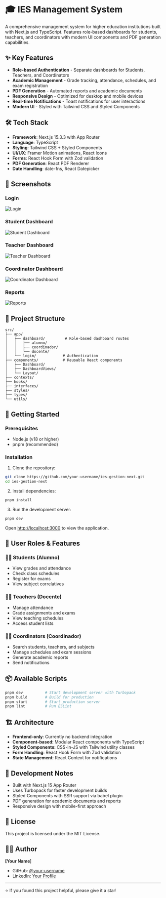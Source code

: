 # 🎓 IES Management System

A comprehensive management system for higher education institutions built with Next.js and TypeScript. Features role-based dashboards for students, teachers, and coordinators with modern UI components and PDF generation capabilities.

## ✨ Key Features

- **Role-based Authentication** - Separate dashboards for Students, Teachers, and Coordinators
- **Academic Management** - Grade tracking, attendance, schedules, and exam registration
- **PDF Generation** - Automated reports and academic documents
- **Responsive Design** - Optimized for desktop and mobile devices
- **Real-time Notifications** - Toast notifications for user interactions
- **Modern UI** - Styled with Tailwind CSS and Styled Components

## 🛠️ Tech Stack

- **Framework**: Next.js 15.3.3 with App Router
- **Language**: TypeScript
- **Styling**: Tailwind CSS + Styled Components
- **UI/UX**: Framer Motion animations, React Icons
- **Forms**: React Hook Form with Zod validation
- **PDF Generation**: React PDF Renderer
- **Date Handling**: date-fns, React Datepicker

## 📸 Screenshots

### Login
![Login](./screenshots/login.png)

### Student Dashboard
![Student Dashboard](./screenshots/student.png)

### Teacher Dashboard  
![Teacher Dashboard](./screenshots/teacher.png)

### Coordinator Dashboard
![Coordinator Dashboard](./screenshots/coordinator.png)

### Reports
![Reports](./screenshots/reports.png)


## 📁 Project Structure

```
src/
├── app/                    
│   ├── dashboard/         # Role-based dashboard routes
│   │   ├── alumno/       
│   │   ├── coordinador/  
│   │   └── docente/      
│   └── login/            # Authentication
├── components/           # Reusable React components
│   ├── Dashboard/        
│   ├── DashboardViews/   
│   └── Layout/           
├── contexts/             
├── hooks/               
├── interfaces/          
├── styles/              
├── types/               
└── utils/               
```



## 🚀 Getting Started

### Prerequisites

- Node.js (v18 or higher)
- pnpm (recommended)

### Installation

1. Clone the repository:
```bash
git clone https://github.com/your-username/ies-gestion-next.git
cd ies-gestion-next
```

2. Install dependencies:
```bash
pnpm install
```

3. Run the development server:
```bash
pnpm dev
```

Open [http://localhost:3000](http://localhost:3000) to view the application.

## 🎯 User Roles & Features

### 👨‍🎓 Students (Alumno)
- View grades and attendance
- Check class schedules
- Register for exams
- View subject correlatives

### 👩‍🏫 Teachers (Docente)
- Manage attendance
- Grade assignments and exams
- View teaching schedules
- Access student lists

### 👨‍💼 Coordinators (Coordinador)
- Search students, teachers, and subjects
- Manage schedules and exam sessions
- Generate academic reports
- Send notifications

## 📦 Available Scripts

```bash
pnpm dev          # Start development server with Turbopack
pnpm build        # Build for production
pnpm start        # Start production server
pnpm lint         # Run ESLint
```

## 🏗️ Architecture

- **Frontend-only**: Currently no backend integration
- **Component-based**: Modular React components with TypeScript
- **Styled Components**: CSS-in-JS with Tailwind utility classes
- **Form Handling**: React Hook Form with Zod validation
- **State Management**: React Context for notifications

## 🔧 Development Notes

- Built with Next.js 15 App Router
- Uses Turbopack for faster development builds
- Styled Components with SSR support via babel plugin
- PDF generation for academic documents and reports
- Responsive design with mobile-first approach

## 📄 License

This project is licensed under the MIT License.

## 👨‍💻 Author

**[Your Name]**
- GitHub: [@your-username](https://github.com/your-username)
- LinkedIn: [Your Profile](https://linkedin.com/in/your-profile)

---

⭐ If you found this project helpful, please give it a star!